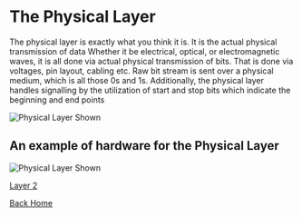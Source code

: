 # The Physical Layer

The physical layer is exactly what you think it is. It is the actual physical transmission of data  Whether it be electrical, optical, or electromagnetic waves, it is all done via actual physical transmission  of bits. That is done via voltages, pin layout, cabling etc. Raw bit stream is sent over a physical medium, which is all those 0s and 1s.  Additionally, the physical layer handles signalling by the utilization of start and stop bits which indicate the beginning and end points

![Physical Layer Shown](https://www.lifewire.com/thmb/fMTgZXa9S4IQkQmpebezKmh_BdM=/1500x1000/filters:no_upscale():max_bytes(150000):strip_icc()/layers-of-the-osi-model-illustrated-818017-finalv1-2-ct-ed94d33e885a41748071ca15289605c9.png)


## An example of hardware for the Physical Layer
![Physical Layer Shown](https://images-na.ssl-images-amazon.com/images/I/51lp6Y7y1ML._AC_SL1358_.jpg)

[Layer 2](Layer2.md)


[Back Home](README.md)
